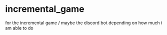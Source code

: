 # incremental_game
for the incremental game / maybe the discord bot depending on how much i am able to do
